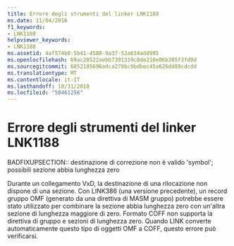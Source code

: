 ```yaml
---
title: Errore degli strumenti del linker LNK1188
ms.date: 11/04/2016
f1_keywords:
- LNK1188
helpviewer_keywords:
- LNK1188
ms.assetid: 4af574b0-5b41-4580-9a37-52a634add995
ms.openlocfilehash: 69ac20522aebb7391319c0de210e06b305f3fd0d
ms.sourcegitcommit: 6052185696adca270bc9bdbec45a626dd89cdcdd
ms.translationtype: MT
ms.contentlocale: it-IT
ms.lasthandoff: 10/31/2018
ms.locfileid: "50461256"
---
```

# <a name="linker-tools-error-lnk1188"></a>Errore degli strumenti del linker LNK1188

BADFIXUPSECTION:: destinazione di correzione non è valido 'symbol'; possibili sezione abbia lunghezza zero

Durante un collegamento VxD, la destinazione di una rilocazione non dispone di una sezione. Con LINK386 (una versione precedente), un record gruppo OMF (generato da una direttiva di MASM gruppo) potrebbe essere stato utilizzato per combinare la sezione abbia lunghezza zero con un'altra sezione di lunghezza maggiore di zero. Formato COFF non supporta la direttiva di gruppo e sezioni di lunghezza zero. Quando LINK converte automaticamente questo tipo di oggetti OMF a COFF, questo errore può verificarsi.
